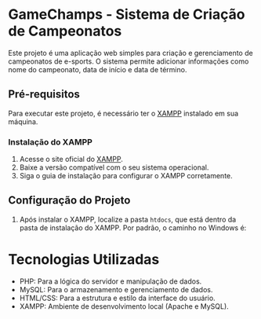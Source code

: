 # GameChamps - Sistema de Criação de Campeonatos

Este projeto é uma aplicação web simples para criação e gerenciamento de campeonatos de e-sports. O sistema permite adicionar informações como nome do campeonato, data de início e data de término. 

## Pré-requisitos

Para executar este projeto, é necessário ter o [XAMPP](https://www.apachefriends.org/pt_br/index.html) instalado em sua máquina.

### Instalação do XAMPP

1. Acesse o site oficial do [XAMPP](https://www.apachefriends.org/pt_br/index.html).
2. Baixe a versão compatível com o seu sistema operacional.
3. Siga o guia de instalação para configurar o XAMPP corretamente.

## Configuração do Projeto

1. Após instalar o XAMPP, localize a pasta `htdocs`, que está dentro da pasta de instalação do XAMPP. Por padrão, o caminho no Windows é:



# Tecnologias Utilizadas
- PHP: Para a lógica do servidor e manipulação de dados.
- MySQL: Para o armazenamento e gerenciamento de dados.
- HTML/CSS: Para a estrutura e estilo da interface do usuário.
- XAMPP: Ambiente de desenvolvimento local (Apache e MySQL).
